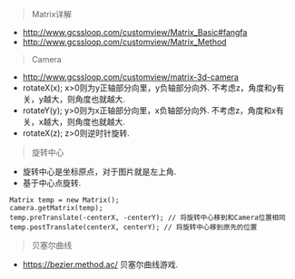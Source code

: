 
> Matrix详解
- http://www.gcssloop.com/customview/Matrix_Basic#fangfa
- http://www.gcssloop.com/customview/Matrix_Method

> Camera

- http://www.gcssloop.com/customview/matrix-3d-camera
- rotateX(x); x>0则为y正轴部分向里，y负轴部分向外. 不考虑z，角度和y有关，y越大，则角度也就越大.
- rotateY(y); y>0则为x正轴部分向里，x负轴部分向外. 不考虑z，角度和x有关，x越大，则角度也就越大.
- rotateX(z); z>0则逆时针旋转.

> 旋转中心

- 旋转中心是坐标原点，对于图片就是左上角.
- 基于中心点旋转.
 ```
 Matrix temp = new Matrix();
 camera.getMatrix(temp);
 temp.preTranslate(-centerX, -centerY); // 将旋转中心移到和Camera位置相同
 temp.postTranslate(centerX, centerY); // 将旋转中心移到原先的位置
 ```

> 贝塞尔曲线

- https://bezier.method.ac/ 贝塞尔曲线游戏.